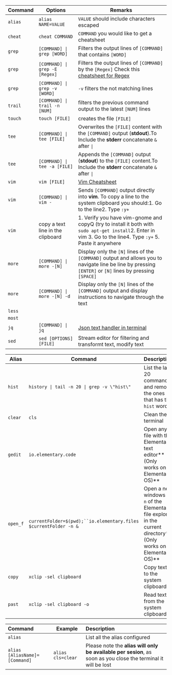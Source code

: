 
| Command | Options                           | Remarks                                                                                                                                                       |
| ------- | --------------------------------- | ------------------------------------------------------------------------------------------------------------------------------------------------------------- |
| `alias` | `alias NAME=VALUE`                | `VALUE` should include characters escaped                                                                                                                     |
| `cheat` | `cheat COMMAND`                   | `COMMAND` you would like to get a cheatsheet                                                                                                                  |
| `grep`  | `[COMMAND] \| grep [WORD]`        | Filters the output lines of `[COMMAND]` that contains `[WORD]`                                                                                                |
| `grep`  | `[COMMAND] \| grep -E [Regex]`    | Filters the output lines of `[COMMAND]` by the `[Regex]` Check this  [cheatsheet for Regex](RegexCheatSheet.md)                                               |
| `grep`  | `[COMMAND] \| grep -v [WORD]`     | `-v` filters the not matching lines                                                                                                                           |
| `trail` | `[COMMAND] \| trail -n [NUM]`     | filters the previous command output to the latest `[NUM]` lines                                                                                               |
| `touch` | `touch [FILE]`                    | creates the file `[FILE]`                                                                                                                                     |
| `tee`   | `[COMMAND] \| tee [FILE]`         | Overwrites the `[FILE]` content with the `[COMMAND]` output (**stdout**).To Include the **stderr** concatenate `&` after `\|`                                 |
| `tee`   | `[COMMAND] \| tee -a [FILE]`      | Appends the `[COMMAND]` output (**stdout**) to the `[FILE]` content.To Include the **stderr** concatenate `&` after `\|`                                      |
| `vim`   | `vim [FILE]`                      | [Vim Cheatsheet](https://vim.rtorr.com)                                                                                                                       |
| `vim`   | `[COMMAND] \| vim -`              | Sends `[COMMAND]` output directly into **vim**. To copy a line to the system clipboard you should:1. Go to the line2. Type `:y+`                              |
| `vim`   | copy a text line in the clipboard | 1. Verify you have vim-gnome and copyQ (try to install it both with `sudo apt-get install`2. Enter in vim 3. Go to the line4. Type `:y+` 5. Paste it anywhere |
| `more`  | `[COMMAND] \| more -[N]`          | Display only the `[N]` lines of the `[COMMAND]` output and allows you to navigate line be line by pressing `[ENTER]` or `[N]` lines by pressing `[SPACE]`     |
| `more`  | `[COMMAND] \| more -[N] -d`       | Display only the `[N]` lines of the `[COMMAND]` output and display instructions to navigate through the text                                                  |
| `less`  |                                   |                                                                                                                                                               |
| `most`  |                                   |                                                                                                                                                               |
| `jq`    | `[COMMAND] \| jq`                 | [Json text handler in terminal](https://linuxhint.com/bash_jq_command/)                                                                                       |
| `sed`   | `sed [OPTIONS] [FILE]`            | Stream editor for filtering and transformt text, modify text                                                                                                  |

| Alias    | Command                                                          | Description                                                                                                        |
| -------- | ---------------------------------------------------------------- | ------------------------------------------------------------------------------------------------------------------ |
| `hist`   | `history \| tail -n 20 \| grep -v \"hist\" `                     | List the last 20 commands and remove the ones that has the `hist` word                                             |
| `clear`  | `cls`                                                            | Clean the terminal                                                                                                 |
| `gedit`  | `io.elementary.code`                                             | Open any file with the Elementary text editor**(Only works on Elementary OS)**                                     |
| `open_f` | `currentFolder=$(pwd);``io.elementary.files $currentFolder -n &` | Open a new windows (`-n` of the Elementary file explorer in the current directory**(Only works on Elementary OS)** |
| `copy`   | `xclip -sel clipboard`                                           | Copy text to the system clipboard                                                                                  |
| `past`   | `xclip -sel clipboard -o`                                        | Read text from the system clipboard                                                                                |

| Command                       | Example           | Description                                                                                                    |
| :---------------------------- | ----------------- | :------------------------------------------------------------------------------------------------------------- |
| `alias`                       |                   | List all the alias configured                                                                                  |
| `alias [AliasName]=[Command]` | `alias cls=clear` | Please note the **alias will only be available per sesion**, as soon as you close the terminal it will be lost |